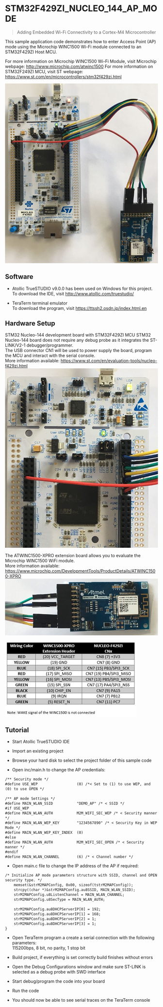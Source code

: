 # STM32F429ZI_NUCLEO_144_AP_MODE
> Adding Embedded Wi-Fi Connectivity to a Cortex-M4 Microcontroller

This sample application code demonstrates how to enter Access Point (AP) mode
using the Microchip WINC1500 Wi-Fi module connected to an STM32F429ZI Host MCU.

For more information on Microchip WINC1500 Wi-Fi Module, visit Microchip webpage: http://www.microchip.com/atwinc1500
For more information on STM32F249ZI MCU, visit ST webpage: https://www.st.com/en/microcontrollers/stm32f429zi.html


![](Doc/Setup.JPG)

## Software

- Atollic TrueSTUDIO v9.0.0 has been used on Windows for this project. </br>
To download the IDE, visit http://www.atollic.com/truestudio/

- TeraTerm terminal emulator </br>
To download the program, visit https://ttssh2.osdn.jp/index.html.en


## Hardware Setup

STM32 Nucleo-144 development board with STM32F429ZI MCU
STM32 Nucleo-144 board does not require any debug probe as it integrates the ST-LINK/V2-1 debugger/programmer.</br>
The USB connector CN1 will be used to power supply the board, program the MCU and interact with the serial console.</br>
More information available:  https://www.st.com/en/evaluation-tools/nucleo-f429zi.html
![](Doc\NUCLEO-F429ZI.JPG)

The ATWINC1500-XPRO extension board allows you to evaluate the Microchip WINC1500 WiFi module.</br>
More information available: https://www.microchip.com/DevelopmentTools/ProductDetails/ATWINC1500-XPRO
![](Doc/WINC1500-XPRO.JPG)

![](Doc/WIRING.JPG)


## Tutorial

- Start Atollic TrueSTUDIO IDE

- Import an existing project

- Browse your hard disk to select the project folder of this sample code

- Open inc/main.h to change the AP credentials:</br>
```
/** Security mode */
#define USE_WEP					 (0) /*< Set to (1) to use WEP, and (0) to use OPEN */

/** AP mode Settings */
#define MAIN_WLAN_SSID           "DEMO_AP" /* < SSID */
#if USE_WEP
#define MAIN_WLAN_AUTH           M2M_WIFI_SEC_WEP /* < Security manner */
#define MAIN_WLAN_WEP_KEY        "1234567890" /* < Security Key in WEP Mode */
#define MAIN_WLAN_WEP_KEY_INDEX  (0)
#else
#define MAIN_WLAN_AUTH           M2M_WIFI_SEC_OPEN /* < Security manner */
#endif
#define MAIN_WLAN_CHANNEL        (6) /* < Channel number */
```
- Open main.c file to change the IP address of the AP if required:</br>
```
/* Initialize AP mode parameters structure with SSID, channel and OPEN security type. */
	memset(&strM2MAPConfig, 0x00, sizeof(tstrM2MAPConfig));
	strcpy((char *)&strM2MAPConfig.au8SSID, MAIN_WLAN_SSID);
	strM2MAPConfig.u8ListenChannel = MAIN_WLAN_CHANNEL;
	strM2MAPConfig.u8SecType = MAIN_WLAN_AUTH;

	strM2MAPConfig.au8DHCPServerIP[0] = 192;
	strM2MAPConfig.au8DHCPServerIP[1] = 168;
	strM2MAPConfig.au8DHCPServerIP[2] = 1;
	strM2MAPConfig.au8DHCPServerIP[3] = 1;
}
```
- Open TeraTerm program a create a serial connection with the following parameters:</br>
115200bps, 8 bit, no parity, 1 stop bit

- Build project, if everything is set correctly build finishes without errors</br>

- Open the Debug Configurations window and make sure ST-LINK is selected as a debug probe with SWD interface</br>

- Start debug/program the code into your board</br>

- Run the code

- You should now be able to see serial traces on the TeraTerm console

